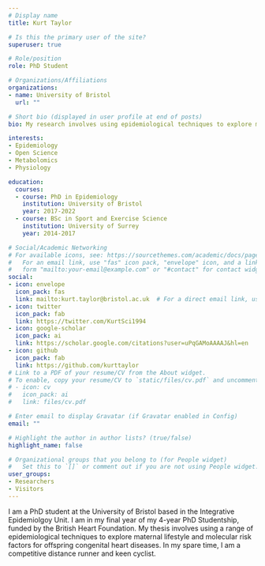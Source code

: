 ```yaml
---
# Display name
title: Kurt Taylor

# Is this the primary user of the site?
superuser: true

# Role/position
role: PhD Student

# Organizations/Affiliations
organizations:
- name: University of Bristol
  url: ""

# Short bio (displayed in user profile at end of posts)
bio: My research involves using epidemiological techniques to explore maternal risk factors for congenital heart diseases. 

interests:
- Epidemiology
- Open Science
- Metabolomics
- Physiology

education:
  courses:
  - course: PhD in Epidemiology
    institution: University of Bristol
    year: 2017-2022
  - course: BSc in Sport and Exercise Science
    institution: University of Surrey
    year: 2014-2017

# Social/Academic Networking
# For available icons, see: https://sourcethemes.com/academic/docs/page-builder/#icons
#   For an email link, use "fas" icon pack, "envelope" icon, and a link in the
#   form "mailto:your-email@example.com" or "#contact" for contact widget.
social:
- icon: envelope
  icon_pack: fas
  link: mailto:kurt.taylor@bristol.ac.uk  # For a direct email link, use "mailto:test@example.org".
- icon: twitter
  icon_pack: fab
  link: https://twitter.com/KurtSci1994
- icon: google-scholar
  icon_pack: ai
  link: https://scholar.google.com/citations?user=uPqGAMoAAAAJ&hl=en
- icon: github
  icon_pack: fab
  link: https://github.com/kurttaylor
# Link to a PDF of your resume/CV from the About widget.
# To enable, copy your resume/CV to `static/files/cv.pdf` and uncomment the lines below.
# - icon: cv
#   icon_pack: ai
#   link: files/cv.pdf

# Enter email to display Gravatar (if Gravatar enabled in Config)
email: ""

# Highlight the author in author lists? (true/false)
highlight_name: false

# Organizational groups that you belong to (for People widget)
#   Set this to `[]` or comment out if you are not using People widget.
user_groups:
- Researchers
- Visitors
---
```


I am a PhD student at the University of Bristol based in the Integrative Epidemiolgoy Unit. I am in my final year of my 4-year PhD Studentship, funded by the British Heart Foundation. My thesis involves using a range of epidemiological techniques to explore maternal lifestyle and molecular risk factors for offspring congenital heart diseases. In my spare time, I am a competitive distance runner and keen cyclist.
